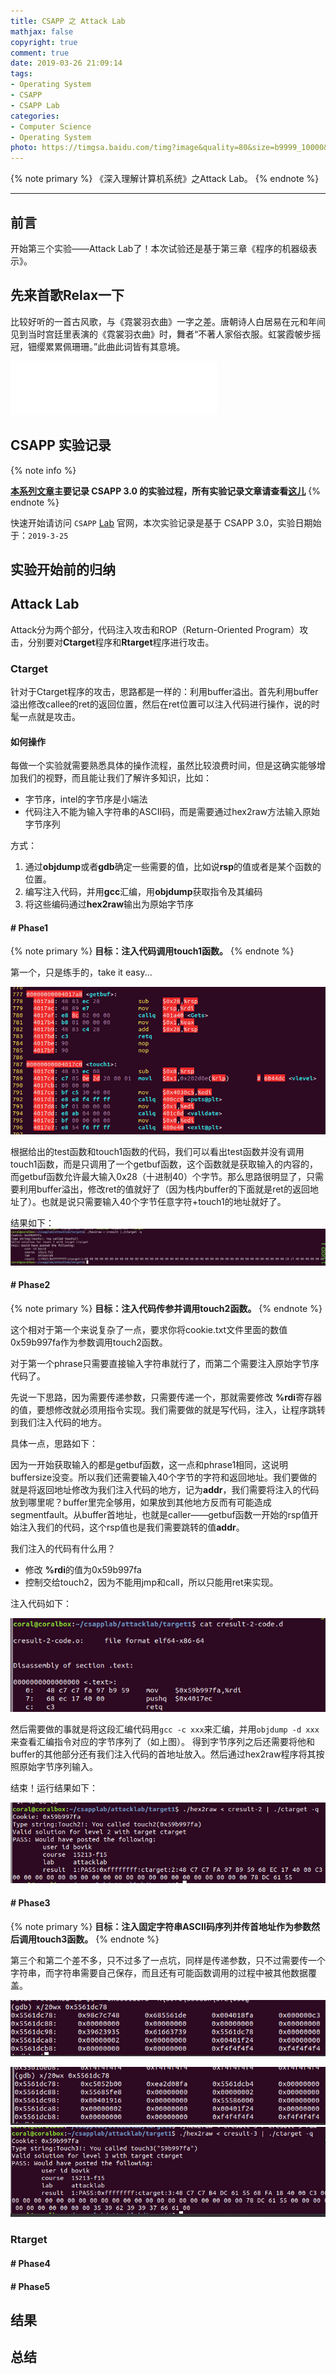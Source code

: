 ```yaml
---
title: CSAPP 之 Attack Lab
mathjax: false
copyright: true
comment: true
date: 2019-03-26 21:09:14
tags:
- Operating System
- CSAPP
- CSAPP Lab
categories:
- Computer Science
- Operating System
photo: https://timgsa.baidu.com/timg?image&quality=80&size=b9999_10000&sec=1554210715&di=987a9d5d8f77c1e2436cfe3f6b1aa00f&imgtype=jpg&er=1&src=http%3A%2F%2Fdownza.img.zz314.com%2Fdnb%2Fcltf-1161%2F2017-09-22%2F10cc91bf071e2287cf41092d81e71413.jpg
---
```


{% note primary %}
《深入理解计算机系统》之Attack Lab。
{% endnote %}

<!-- more -->

---

## 前言

开始第三个实验——Attack Lab了！本次试验还是基于第三章《程序的机器级表示》。

## 先来首歌Relax一下

比较好听的一首古风歌，与《霓裳羽衣曲》一字之差。唐朝诗人白居易在元和年间见到当时宫廷里表演的《霓裳羽衣曲》时，舞者“不著人家俗衣服。虹裳霞帔步摇冠，钿缨累累佩珊珊。”此曲此词皆有其意境。

<iframe frameborder="no"  marginwidth="0" marginheight="0" width=330 height=86 src="//music.163.com/outchain/player?type=2&id=1295233186&auto=1&height=66"></iframe>

## CSAPP 实验记录

{% note info %}

**[本系列文章](/tags/CSAPP-Lab/)主要记录 CSAPP 3.0 的实验过程，所有实验记录文章请查看[这儿](/tags/CSAPP-Lab/)**
{% endnote %}


快速开始请访问 `CSAPP` [Lab](http://csapp.cs.cmu.edu/3e/labs.html) 官网，本次实验记录是基于 CSAPP 3.0，实验日期始于：`2019-3-25`


## 实验开始前的归纳


## Attack Lab

Attack分为两个部分，代码注入攻击和ROP（Return-Oriented Program）攻击，分别要对**Ctarget**程序和**Rtarget**程序进行攻击。

### Ctarget

针对于Ctarget程序的攻击，思路都是一样的：利用buffer溢出。首先利用buffer溢出修改callee的ret的返回位置，然后在ret位置可以注入代码进行操作，说的时髦一点就是攻击。

#### 如何操作

每做一个实验就需要熟悉具体的操作流程，虽然比较浪费时间，但是这确实能够增加我们的视野，而且能让我们了解许多知识，比如：

- 字节序，intel的字节序是小端法
- 代码注入不能为输入字符串的ASCII码，而是需要通过hex2raw方法输入原始字节序列

方式：
1. 通过**objdump**或者**gdb**确定一些需要的值，比如说**rsp**的值或者是某个函数的位置。
2. 编写注入代码，并用**gcc**汇编，用**objdump**获取指令及其编码
3. 将这些编码通过**hex2raw**输出为原始字节序

#### # Phase1

{% note primary %}
**目标：注入代码调用touch1函数。**
{% endnote %}

第一个，只是练手的，take it easy...

![](csapp-lab-3/phrase1.png)

根据给出的test函数和touch1函数的代码，我们可以看出test函数并没有调用touch1函数，而是只调用了一个getbuf函数，这个函数就是获取输入的内容的，而getbuf函数允许最大输入0x28（十进制40）个字节。那么思路很明显了，只需要利用buffer溢出，修改ret的值就好了（因为栈内buffer的下面就是ret的返回地址了）。也就是说只需要输入40个字节任意字符+touch1的地址就好了。

结果如下：
![](csapp-lab-3/phrase1-success.png)

#### # Phase2


{% note primary %}
**目标：注入代码传参并调用touch2函数。**
{% endnote %}

这个相对于第一个来说复杂了一点，要求你将cookie.txt文件里面的数值0x59b997fa作为参数调用touch2函数。

对于第一个phrase只需要直接输入字符串就行了，而第二个需要注入原始字节序代码了。

先说一下思路，因为需要传递参数，只需要传递一个，那就需要修改 **%rdi**寄存器的值，要想修改就必须用指令实现。我们需要做的就是写代码，注入，让程序跳转到我们注入代码的地方。

具体一点，思路如下：

因为一开始获取输入的都是getbuf函数，这一点和phrase1相同，这说明buffersize没变。所以我们还需要输入40个字节的字符和返回地址。我们要做的就是将返回地址修改为我们注入代码的地方，记为**addr**，我们需要将注入的代码放到哪里呢？buffer里完全够用，如果放到其他地方反而有可能造成segmentfault。从buffer首地址，也就是caller——getbuf函数一开始的rsp值开始注入我们的代码，这个rsp值也是我们需要跳转的值**addr**。

我们注入的代码有什么用？
- 修改 **%rdi**的值为0x59b997fa
- 控制交给touch2，因为不能用jmp和call，所以只能用ret来实现。




注入代码如下：

![](csapp-lab-3/phrase2-insert.png)

然后需要做的事就是将这段汇编代码用`gcc -c xxx`来汇编，并用`objdump -d xxx`来查看汇编指令对应的字节序列了（如上图）。
得到字节序列之后还需要将他和buffer的其他部分还有我们注入代码的首地址放入。然后通过hex2raw程序将其按照原始字节序列输入。

结束！运行结果如下：

![](csapp-lab-3/phrase2-success.png)



#### # Phase3

{% note primary %}
**目标：注入固定字符串ASCII码序列并传首地址作为参数然后调用touch3函数。**
{% endnote %}

第三个和第二个差不多，只不过多了一点坑，同样是传递参数，只不过需要传一个字符串，而字符串需要自己保存，而且还有可能函数调用的过程中被其他数据覆盖。



![](csapp-lab-3/phrase3-rsp-old.png)



![](csapp-lab-3/phrase3-rsp-new.png)
![](csapp-lab-3/phrase3-success.png)



### Rtarget


#### # Phase4
#### # Phase5


## 结果

## 总结
